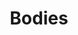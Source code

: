 ---
title: "Bodies"
draft: false
slug: "bodies"
weight: "4"
mainpage: true
related: true

block_project: {
	description: "(description coming soon)",
	bgcolor: "#03012b",
	fontcolor: "#fff",
	work: [ 
		{class: "gallery-col-12 w-md-50", src: "illustration_bodies-01.png"},
		{class: "gallery-col-12 w-md-50", src: "illustration_bodies-02.png"},
		{class: "gallery-col-12 w-md-50", src: "illustration_bodies-03.png"}
	]
}

---